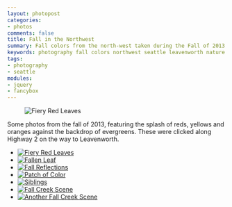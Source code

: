 ```yaml
---
layout: photopost
categories:
- photos
comments: false
title: Fall in the Northwest
summary: Fall colors from the north-west taken during the Fall of 2013.
keywords: photography fall colors northwest seattle leavenworth nature landscapes
tags:
- photography
- seattle
modules:
- jquery
- fancybox
---
```

<figure class="leftfloat photo">
  <img src="http://farm8.staticflickr.com/7350/11123197924_0402dbb2ba_n.jpg" alt="Fiery Red Leaves" />
</figure>
Some photos from the fall of 2013, featuring the splash of reds, yellows and oranges against the backdrop of
evergreens. These were clicked along Highway 2 on the way to Leavenworth.
<!-- more -->

<ul class="photoset">
  <li>
    <a class="fancybox" rel="photo" href="http://farm8.staticflickr.com/7350/11123197924_0402dbb2ba_c.jpg" title="Firey Red Leaves">
      <img src="http://farm8.staticflickr.com/7350/11123197924_0402dbb2ba_q.jpg" alt="Fiery Red Leaves" />
    </a>
  </li>
  <li>
    <a class="fancybox" rel="photo" href="http://farm4.staticflickr.com/3771/11123131485_18b91acae2_c.jpg" title="Fallen Leaf">
      <img src="http://farm4.staticflickr.com/3771/11123131485_18b91acae2_q.jpg" alt="Fallen Leaf" />
    </a>
  </li>
  <li>
    <a class="fancybox" rel="photo" href="http://farm3.staticflickr.com/2889/11123127705_abb66cdcc5_c.jpg" title="Fall Reflections">
      <img src="http://farm3.staticflickr.com/2889/11123127705_abb66cdcc5_q.jpg" alt="Fall Reflections" />
    </a>
  </li>
  <li>
    <a class="fancybox" rel="photo" href="http://farm6.staticflickr.com/5473/11123320333_df2b31ce2d_c.jpg" title="Patch of Color">
      <img src="http://farm6.staticflickr.com/5473/11123320333_df2b31ce2d_q.jpg" alt="Patch of Color" />
    </a>
  </li>
  <li>
    <a class="fancybox" rel="photo" href="http://farm6.staticflickr.com/5481/11123168926_3448cc9fa9_c.jpg" title="Siblings">
      <img src="http://farm6.staticflickr.com/5481/11123168926_3448cc9fa9_q.jpg" alt="Siblings" />
    </a>
  </li>
  <li>
    <a class="fancybox" rel="photo" href="http://farm6.staticflickr.com/5523/11123147175_4e52735423_c.jpg" title="Fall Creek Scene">
      <img src="http://farm6.staticflickr.com/5523/11123147175_4e52735423_q.jpg" alt="Fall Creek Scene" />
    </a>
  </li>
  <li>
    <a class="fancybox" rel="photo" href="http://farm4.staticflickr.com/3815/11123153606_26d650ddd2_c.jpg" title="Another Fall Creek Scene">
      <img src="http://farm4.staticflickr.com/3815/11123153606_26d650ddd2_q.jpg" alt="Another Fall Creek Scene" />
    </a>
  </li>
</ul>
